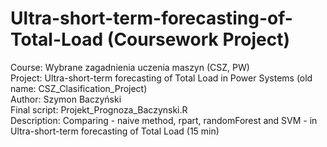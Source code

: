 # Ultra-short-term-forecasting-of-Total-Load (Coursework Project) <br>
 
Course: Wybrane zagadnienia uczenia maszyn (CSZ, PW) <br>
Project: Ultra-short-term forecasting of Total Load in Power Systems (old name: CSZ_Clasification_Project)<br>
Author: Szymon Baczyński <br>
Final script: Projekt_Prognoza_Baczynski.R <br>
Description: Comparing - naive method, rpart, randomForest and SVM - in Ultra-short-term forecasting of Total Load (15 min)
